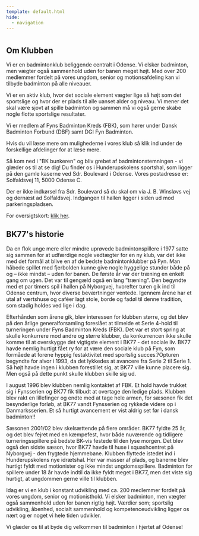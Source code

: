 ```yaml
---
template: default.html
hide:
  - navigation
---
```


# 

## Om Klubben

Vi er en badmintonklub beliggende centralt i Odense. Vi elsker badminton, men vægter også sammenhold uden for banen meget højt. Med over 200 medlemmer fordelt på vores ungdom, senior og motionsafdeling kan vi tilbyde badminton på alle niveauer.

Vi er en aktiv klub, hvor det sociale element vægter lige så højt som det sportslige og hvor der er plads til alle uanset alder og niveau. Vi mener det skal være sjovt at spille badminton og sammen må vi også gerne skabe nogle flotte sportslige resultater.

Vi er medlem af Fyns Badminton Kreds (FBK), som hører under Dansk Badminton Forbund (DBF) samt DGI Fyn Badminton.

Hvis du vil læse mere om mulighederne i vores klub så klik ind under de forskellige afdelinger for at læse mere.

Så kom ned i "BK bunkeren" og bliv grebet af badmintonstemningen - vi glæder os til at se dig!
Du finder os i Hunderupskolens sportshal, som ligger på den gamle kaserne ved Sdr. Boulevard i Odense.
Vores postadresse er: Solfaldsvej 11, 5000 Odense C.

Der er ikke indkørsel fra Sdr. Boulevard så du skal om via J. B. Winsløvs vej og dernæst ad Solfaldsvej. Indgangen til hallen ligger i siden ud mod parkeringspladsen.

For oversigtskort: [klik her](http://goo.gl/maps/0IbH).

## BK77's historie

Da en flok unge mere eller mindre uprøvede badmintonspillere i 1977 satte sig sammen for at udfærdige nogle vedtægter for en ny klub, var det ikke med det formål at blive en af de bedste badmintonklubber på Fyn. Man håbede spillet med fjerbolden kunne give nogle hyggelige stunder både på og – ikke mindst – uden for banen. De første år var der træning en enkelt gang om ugen. Det var til gengæld også en lang ”træning”. Den begyndte med et par timers spil i hallen på Nyborgvej, hvorefter turen gik ind til Odense centrum, hvor diverse beværtninger ventede. Igennem årene har et utal af værtshuse og caféer lagt stole, borde og fadøl til denne tradition, som stadig holdes ved lige i dag.

Efterhånden som årene gik, blev interessen for klubben større, og det blev på den årlige generalforsamling foreslået at tilmelde et Serie 4-hold til turneringen under Fyns Badminton Kreds (FBK). Det var et stort spring at skulle konkurrere mod andre og større klubber, da konkurrencen ikke skulle komme til at overskygge det vigtigste element i BK77 - det sociale liv. BK77 havde nemlig hurtigt fået ry for at være den sociale klub på Fyn, som formåede at forene hyppig festaktivitet med sportslig succes.?Opturen begyndte for alvor i 1993, da det lykkedes at avancere fra Serie 2 til Serie 1. Så højt havde ingen i klubben forestillet sig, at BK77 ville kunne placere sig. Men også på dette punkt skulle klubben skille sig ud.

I august 1996 blev klubben nemlig kontaktet af FBK. Et hold havde trukket sig i Fynsserien og BK77 fik tilbudt at overtage den ledige plads. Klubben blev rakt en lillefinger og endte med at tage hele armen, for sæsonen fik det besynderlige forløb, at BK77 vandt Fynsserien og rykkede videre op i Danmarksserien. Et så hurtigt avancement er vist aldrig set før i dansk badminton!!

Sæsonen 2001/02 blev skelsættende på flere områder. BK77 fyldte 25 år, og det blev fejret med en kæmpefest, hvor både nuværende og tidligere turneringsspillere på bedste BK-vis festede til den lyse morgen. Det blev også den sidste sæson, hvor BK77 havde til huse i squashcentret på Nyborgvej - den frygtede hjemmebane. Klubben flyttede istedet ind i Hunderupskolens nye idrætshal. Her var masser af plads, og banerne blev hurtigt fyldt med motionister og ikke mindst ungdomsspillere. Badminton for spillere under 18 år havde indtil da ikke fyldt meget i BK77, men det viste sig hurtigt, at ungdommen gerne ville til klubben.

Idag er vi en klub i konstant udvikling med ca. 200 medlemmer fordelt på vores ungdom, senior og motionisthold. Vi elsker badminton, men vægter også sammenhold uden for banen rigtig højt. Værdier som; sportslig udvikling, åbenhed, socialt sammenhold og kompetenceudvikling ligger os nært og er noget vi hele tiden udvikler.

Vi glæder os til at byde dig velkommen til badminton i hjertet af Odense!